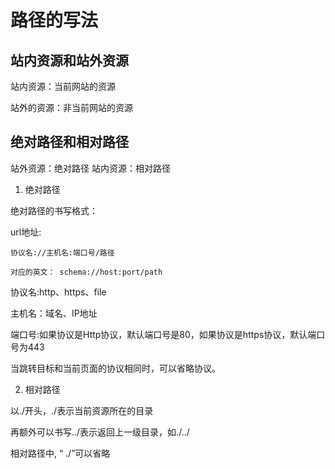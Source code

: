 # 路径的写法

## 站内资源和站外资源

站内资源：当前网站的资源

站外的资源：非当前网站的资源

## 绝对路径和相对路径

站外资源：绝对路径
站内资源：相对路径

1. 绝对路径

绝对路径的书写格式：

url地址:

```
协议名://主机名:端口号/路径

对应的英文： schema://host:port/path

```

协议名:http、https、file

主机名：域名、IP地址

端口号:如果协议是Http协议，默认端口号是80，如果协议是https协议，默认端口号为443

当跳转目标和当前页面的协议相同时，可以省略协议。

2. 相对路径

以./开头，./表示当前资源所在的目录

再额外可以书写../表示返回上一级目录，如./../

相对路径中,  “ ./”可以省略